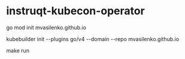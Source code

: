 # instruqt-kubecon-operator
go mod init mvasilenko.github.io

kubebuilder init --plugins go/v4 --domain --repo mvasilenko.github.io

make run
